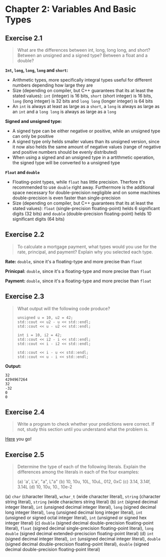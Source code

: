 # Chapter 2: Variables And Basic Types

## Exercise 2.1
>What are the differences between int, long, long long, and short? Between an unsigned and a signed type? Between a float and a double?

**`Int`, `long`, `long`, `long` and `short`:**
- Arithmetic types, more specifically integral types useful for different numbers depending how large they are
- Size (depending on compiler, but C++ guarantees that its at least the stated values): `int` (integer) is 16 bits, `short` (short integer) is 16 bits, `long` (long integer) is 32 bits and `long long` (longer integer) is 64 bits
- An `int` is always at least as large as a `short`, a `long` is always as large as an `int` and a `long long` is always as large as a `long`

**Signed and unsigned type:**
- A signed type can be either negative or positive, while an unsigned type can only be positive
- A signed type only helds smaller values than its unsigned version, since it now also helds the same amount of negative values (range of negative and positive numbers should be evenly distributed)
- When using a signed and an unsigned type in a artithmetic operation, the signed type will be converted to a unsigned type

**`Float` and `double`**
- Floating-point types, while `float` has little precision. Therfore it's recommended to use `double` right away. Furthermore is the additional space necessary for double-precision negligible and on some machines double-precision is even faster than single-precision
- Size (depending on compiler, but C++ guarantees that its at least the stated values): `float` (single-precision floating-point) helds 6 significant digits (32 bits) and `double` (double-precision floating-point) helds 10 significant digits (64 bits)

## Exercise 2.2
>To calculate a mortgage payment, what types would you use for the rate, principal, and payment? Explain why you selected each type.

**Rate:** `double`, since it's a floating-type and more precise than `float`

**Prinicpal:** `double`, since it's a floating-type and more precise than `float`

**Payment:** `double`, since it's a floating-type and more precise than `float`

## Exercise 2.3
>What output will the following code produce?
>```
>unsigned u = 10, u2 = 42;
>std::cout << u2 - u << std::endl;
>std::cout << u - u2 << std::endl;
>
>int i = 10, i2 = 42;
>std::cout << i2 - i << std::endl;
>std::cout << i - i2 << std::endl;
>	
>std::cout << i - u << std::endl;
>std::cout << u - i << std::endl;
>```

**Output:** 
```
32
4294967264
32
-32
0
0
```

## Exercise 2.4
>Write a program to check whether your predictions were correct. If not, study this section until you understand what the problem is.

[Here](prog2_4.cpp) you go!

## Exercise 2.5
>Determine the type of each of the following literals. Explain the differences among the literals in each of the four examples:
>
>(a) 'a', L'a', "a", L"a"
>(b) 10, 10u, 10L, 10uL, 012, 0xC
>(c) 3.14, 3.14f, 3.14L
>(d) 10, 10u, 10., 10e-2

(a) `char` (character literal), `wchar_t` (wide character literal), `string` (character string literal), `string` (wide characters string literal)
(b) `int` (signed decimal integer literal), `int` (unsigned decimal integer literal), `long` (signed decimal long integer literal), `long` (unsigned decimal long integer literal), `int` (unsigned or signed octal integer literal), `int` (unsigned or signed hex integer literal)
(c) `double` (signed decimal double-precision floating-point literal), `float` (signed decimal single-precision floating-point literal), `long double` (signed decimal extended-preciscion floating-point literal)
(d) `int` (signed decimal integer literal), `int` (unsigned decimal integer literal), `double` (signed decimal double-precision floating-point literal), `double` (signed decimal double-precision floating-point literal)